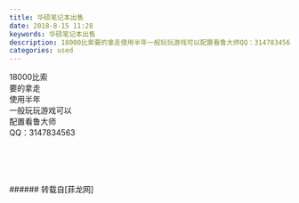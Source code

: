 ```yaml
---
title: 华硕笔记本出售
date: 2018-8-15 11:28
keywords: 华硕笔记本出售
description: 18000比索要的拿走使用半年一般玩玩游戏可以配置看鲁大师QQ：3147834563
categories: used
---
```

<td class="t_f" id="postmessage_1643237">

18000比索<br/>
要的拿走<br/>
使用半年<br/>
一般玩玩游戏可以<br/>
配置看鲁大师<br/>
QQ：3147834563<br/>
<img alt="" border="0" class="zoom" data-cf-modified-c641fac061739415123c6b13-="" file="http://www.flw.ph/data/appbyme/upload/image/201808/15/iUC1nZARtsqG.jpg" id="aimg_l0fFk" lazyloadthumb="1" onclick="" onmouseover="" src="http://www.flw.ph/data/appbyme/upload/image/201808/15/iUC1nZARtsqG.jpg"/><br/>
<br/>
<img alt="" border="0" class="zoom" data-cf-modified-c641fac061739415123c6b13-="" file="http://www.flw.ph/data/appbyme/upload/image/201808/15/C1oGwQMnICXt.jpg" id="aimg_o3Zz0" lazyloadthumb="1" onclick="" onmouseover="" src="http://www.flw.ph/data/appbyme/upload/image/201808/15/C1oGwQMnICXt.jpg"/><br/>
<br/>
<img alt="" border="0" class="zoom" data-cf-modified-c641fac061739415123c6b13-="" file="http://www.flw.ph/data/appbyme/upload/image/201808/15/mYQ0Jhw1SsVu.jpg" id="aimg_tR521" lazyloadthumb="1" onclick="" onmouseover="" src="http://www.flw.ph/data/appbyme/upload/image/201808/15/mYQ0Jhw1SsVu.jpg"/><br/>
<br/>
<img alt="" border="0" class="zoom" data-cf-modified-c641fac061739415123c6b13-="" file="http://www.flw.ph/data/appbyme/upload/image/201808/15/U2sRfbzv337k.jpg" id="aimg_xefp0" lazyloadthumb="1" onclick="" onmouseover="" src="http://www.flw.ph/data/appbyme/upload/image/201808/15/U2sRfbzv337k.jpg"/><br/>
<br/>
</td>
###### 转载自[菲龙网]